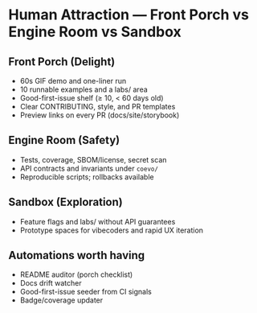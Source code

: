 # Human Attraction — Front Porch vs Engine Room vs Sandbox

## Front Porch (Delight)
- 60s GIF demo and one-liner run
- 10 runnable examples and a labs/ area
- Good-first-issue shelf (≥ 10, < 60 days old)
- Clear CONTRIBUTING, style, and PR templates
- Preview links on every PR (docs/site/storybook)

## Engine Room (Safety)
- Tests, coverage, SBOM/license, secret scan
- API contracts and invariants under `coevo/`
- Reproducible scripts; rollbacks available

## Sandbox (Exploration)
- Feature flags and labs/ without API guarantees
- Prototype spaces for vibecoders and rapid UX iteration

## Automations worth having
- README auditor (porch checklist)
- Docs drift watcher
- Good-first-issue seeder from CI signals
- Badge/coverage updater
